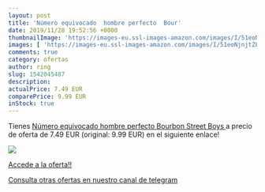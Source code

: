 ```yaml
---
layout: post
title: 'Número equivocado  hombre perfecto  Bour'
date: 2019/11/28 19:52:56 +0000
thumbnailImage: 'https://images-eu.ssl-images-amazon.com/images/I/51eoNjnjtZL._SL200_.jpg'
images: [ 'https://images-eu.ssl-images-amazon.com/images/I/51eoNjnjtZL._SL200_.jpg' ]
comments: true
category: ofertas
author: ring
slug: 1542045487
description:
actualPrice: 7.49 EUR
comparePrice: 9.99 EUR
inStock: true
---
```


Tienes [Número equivocado  hombre perfecto  Bourbon Street Boys ](https://www.amazon.com/dp/1542045487/?tag=redken08-20) a precio de oferta de 7.49 EUR (original: 9.99 EUR) en el siguiente enlace!

[![](https://images-eu.ssl-images-amazon.com/images/I/51eoNjnjtZL._SL200_.jpg)](https://www.amazon.com/dp/1542045487/?tag=redken08-20)

[Accede a la oferta!!](https://www.amazon.com/dp/1542045487/?tag=redken08-20)

[Consulta otras ofertas en nuestro canal de telegram](https://t.me/s/ofertas25)
